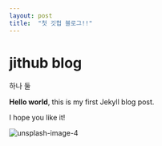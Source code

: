 ```yaml
---
layout: post
title:  "첫 깃헙 블로그!!"
---
```


# jithub blog
하나 둘

**Hello world**, this is my first Jekyll blog post.

I hope you like it!

![unsplash-image-4](D:\LOOKatKimhyein_github_blog\LOOKatKimhyein.github.io\images\2023-03-11-fisrt\unsplash-image-4.jpg)
